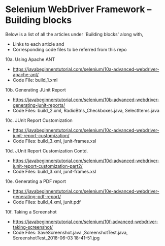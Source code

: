 # Selenium WebDriver Framework – Building blocks

Below is a list of all the articles under 'Building blocks' along with,
- Links to each article and 
- Corresponding code files to be referred from this repo

10a. Using Apache ANT
- https://javabeginnerstutorial.com/selenium/10a-advanced-webdriver-apache-ant/
- Code File: build_1.xml

10b. Generating JUnit Report
- https://javabeginnerstutorial.com/selenium/10b-advanced-webdriver-generating-junit-reports/
- Code Files: build_2.xml, RadioBtns_Checkboxes.java, SelectItems.java

10c. JUnit Report Customization
- https://javabeginnerstutorial.com/selenium/10c-advanced-webdriver-junit-report-customization/
- Code Files: build_3.xml, junit-frames.xsl

10d. JUnit Report Customization Contd.
- https://javabeginnerstutorial.com/selenium/10d-advanced-webdriver-junit-report-customization-part2/
- Code Files: build_3.xml, junit-frames.xsl

10e. Generating a PDF report
- https://javabeginnerstutorial.com/selenium/10e-advanced-webdriver-generating-pdf-report/
- Code Files: build_4.xml, junit.pdf

10f. Taking a Screenshot
- https://javabeginnerstutorial.com/selenium/10f-advanced-webdriver-taking-screenshot/
- Code Files: SaveScreenshot.java ,ScreenshotTest.java, ScreenshotTest_2018-06-03 18-41-51.jpg

